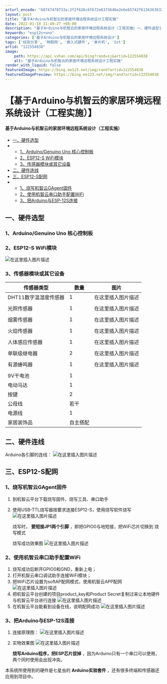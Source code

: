 ```yaml
---
arturl_encode: "68747470733a:2f2f626c6f672e6373646e2e6e65742f61363636323538302f:61727469636c652f64657461696c732f313232353534383338"
layout: post
title: "基于Arduino与机智云的家居环境远程系统设计工程实施"
date: 2022-01-18 11:49:27 +08:00
description: "基于Arduino与机智云的家居环境远程系统设计（工程实施）一、硬件选型1、Arduino/Genu"
keywords: "esp12s+uno"
categories: ['基于Arduino与机智云的家居环境远程系统设计']
tags: ['经验分享', '物联网', '嵌入式硬件', '单片机', 'Iot']
artid: "122554838"
image:
    path: https://api.vvhan.com/api/bing?rand=sj&artid=122554838
    alt: "基于Arduino与机智云的家居环境远程系统设计工程实施"
render_with_liquid: false
featuredImage: https://bing.ee123.net/img/rand?artid=122554838
featuredImagePreview: https://bing.ee123.net/img/rand?artid=122554838
---
```


# 【基于Arduino与机智云的家居环境远程系统设计（工程实施）】

#### 基于Arduino与机智云的家居环境远程系统设计（工程实施）

* [一、硬件选型](#_1)
* + [1、Arduino/Genuino Uno 核心控制板](#1ArduinoGenuino_Uno__2)
  + [2、ESP12-S WiFi模块](#2ESP12S_WiFi_3)
  + [3、传感器模块或其它设备](#3_6)
* [二、硬件连线](#_29)
* [三、ESP12-S配网](#ESP12S_32)
* + [1、烧写机智云GAgent固件](#1GAgent_33)
  + [2、使用机智云串口助手配置WiFi](#2WiFi_39)
  + [3、把Arduino与ESP-12S连接](#3ArduinoESP12S_49)

## 一、硬件选型

### 1、Arduino/Genuino Uno 核心控制板

### 2、ESP12-S WiFi模块

![在这里插入图片描述](https://i-blog.csdnimg.cn/blog_migrate/a807c69bdc733a85a5a80d46db648efb.png)

### 3、传感器模块或其它设备

| 传感器类型 | 数量 | 图片 |
| --- | --- | --- |
| DHT11数字温湿度传感器 | 1 | 在这里插入图片描述 |
|  |  |  |
| 光照传感器 | 1 | 在这里插入图片描述 |
|  |  |  |
| 烟雾传感器 | 1 | 在这里插入图片描述 |
|  |  |  |
| 火焰传感器 | 1 | 在这里插入图片描述 |
|  |  |  |
| 人体感应传感器 | 1 | 在这里插入图片描述 |
|  |  |  |
| 单联级继电器 | 2 | 在这里插入图片描述 |
|  |  |  |
| 有源蜂鸣器 | 1 | 在这里插入图片描述 |
|  |  |  |
| 9V干电池 | 1 |  |
| 电动马达 | 1 |  |
| 按键 | 2 |  |
| 公母线 | 若干 |  |
| 电源线 | 1 |  |
| 家居装饰品 | 自主搭配 |  |

## 二、硬件连线

Arduino各引脚的连线：
![在这里插入图片描述](https://i-blog.csdnimg.cn/blog_migrate/98e751e40a1233e3147b00736e2c2995.png)

## 三、ESP12-S配网

### 1、烧写机智云GAgent固件

1. 到机智云平台下载烧写固件、烧写工具、串口助手
2. 使用USB-TTL烧写器按要求连接ESP12-S，使用烧写软件烧写
   ![在这里插入图片描述](https://i-blog.csdnimg.cn/blog_migrate/d07b9d009d1212c3dfc208e6ea7bf71d.png)
     
   烧写时，
   **要短接JP1两个引脚**
   ，即把GPIO0与地短接，把WiFi芯片切换到
   烧写模式
     
   烧写成功效果图
   ![在这里插入图片描述](https://i-blog.csdnimg.cn/blog_migrate/4886d1a225ef53b45ca0077cef3f2178.png)

### 2、使用机智云串口助手配置WiFi

1. 烧写成功后断开GPIO0和GND，重新上电；
2. 打开机智云串口调试助手连接WiFi模块；
3. 把WiFi芯片设置为softAP配网模式，使用机智云APP配网
   ![在这里插入图片描述](https://i-blog.csdnimg.cn/blog_migrate/5874bfb9b94418e856b8e28f6a7c8937.png)
4. 把机智云平台创建的项目product\_key和Product Secret复制过来让本地硬件与机智云平台进行连接
   ![在这里插入图片描述](https://i-blog.csdnimg.cn/blog_migrate/7fc2c03a5832bacdbf61fe09bff4df8a.png)
5. 在机智云平台能看到设备在线，说明配网成功
   ![在这里插入图片描述](https://i-blog.csdnimg.cn/blog_migrate/1d6e1dcd31e23bf132373353626e0b04.png)

### 3、把Arduino与ESP-12S连接

1. 连接原理图：
   ![在这里插入图片描述](https://i-blog.csdnimg.cn/blog_migrate/d802c66d4cf00699d2ff842a4899446e.png)
2. 实物效果图
   ![在这里插入图片描述](https://i-blog.csdnimg.cn/blog_migrate/9e565c24bca93faed72a29822a2f0de1.png)
     
   **烧写Arduino程序，把ESP芯片拔掉**
   ，因为Arduino只有一个串口可以使用，两个同时使用会出现冲突。

本系统所使用到的硬件是七星虫的
**Arduino实验套件**
，还有很多终端和传感器还应用到项目中。